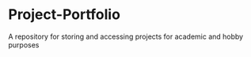 # Project-Portfolio
A repository for storing and accessing projects for academic and hobby purposes

<ln></ln>


